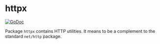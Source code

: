 # httpx

[![GoDoc](https://godoc.org/github.com/icza/gox/netx/httpx?status.svg)](https://godoc.org/github.com/icza/gox/netx/httpx)

Package `httpx` contains HTTP utilities.
It means to be a complement to the standard `net/http` package.
